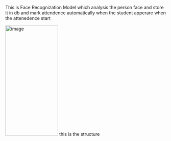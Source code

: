 This is Face Recognization Model which analysis the person face and store it in db and mark attendence automatically when the student apperare when the attenedence start

<img width="165" height="346" alt="image" src="https://github.com/user-attachments/assets/9e03b0f7-a5b6-47ba-ae95-1c520cbaf19c" />
this is the structure 
